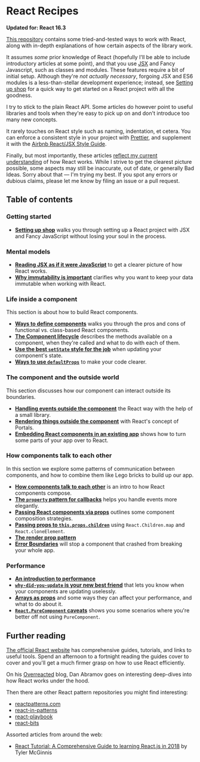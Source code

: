 # React Recipes

**Updated for: React 16.3**

[This repository](https://github.com/danburzo/react-recipes/) contains some tried-and-tested ways to work with React, along with in-depth explanations of how certain aspects of the library work.

It assumes _some_ prior knowledge of React (hopefully I'll be able to include introductory articles at some point), and that you use [JSX](https://reactjs.org/docs/introducing-jsx.html) and Fancy Javascript, such as classes and modules. These features require a bit of initial setup. Although they're _not actually necessary_, forgoing JSX and ES6 modules is a less-than-stellar development experience; instead, see [Setting up shop](./recipes/setting-up-shop.md) for a quick way to get started on a React project with all the goodness.

I try to stick to the plain React API. Some articles do however point to useful libraries and tools when they're easy to pick up on and don't introduce too many new concepts.

It rarely touches on React style such as naming, indentation, et cetera. You can enforce a consistent style in your project with [Prettier](https://prettier.io/), and supplement it with the [Airbnb React/JSX Style Guide](https://github.com/airbnb/javascript/tree/master/react).

Finally, but most importantly, these articles [reflect my current understanding](https://github.com/danburzo/as-we-learn) of how React works. While I strive to get the clearest picture possible, some aspects may still be inaccurate, out of date, or generally Bad Ideas. Sorry about that — I'm trying my best. If you spot any errors or dubious claims, please let me know by filing an issue or a pull request.

## Table of contents

### Getting started

- [**Setting up shop**](./recipes/setting-up-shop.md) walks you through setting up a React project with JSX and Fancy JavaScript without losing your soul in the process.

### Mental models

- [**Reading JSX as if it were JavaScript**](./recipes/jsx-to-javascript.md) to get a clearer picture of how React works.
- [**Why immutability is important**](./recipes/immutability.md) clarifies why you want to keep your data immutable when working with React.

### Life inside a component

This section is about how to build React components.

- [**Ways to define components**](./recipes/components.md) walks you through the pros and cons of functional vs. class-based React components.
- [**The Component lifecycle**](./recipes/lifecycle.md) describes the methods available on a component, when they're called and what to do with each of them.
- [**Use the best `setState` style for the job**](./recipes/set-state.md) when updating your component's state.
- [**Ways to use `defaultProps`**](./recipes/defaultprops.md) to make your code clearer.

### The component and the outside world

This section discusses how our component can interact outside its boundaries.

- [**Handling events outside the component**](./recipes/outside-events.md) the React way with the help of a small library.
- [**Rendering things outside the component**](./recipes/portals.md) with React's concept of Portals.
- [**Embedding React components in an existing app**](./recipes/inserting-components.md) shows how to turn some parts of your app over to React.

### How components talk to each other

In this section we explore some patterns of communication between components, and how to combine them like Lego bricks to build up our app.

- [**How components talk to each other**](./recipes/component-communication.md) is an intro to how React components compose.
- [**The `property` pattern for callbacks**](./recipes/property-pattern.md) helps you handle events more elegantly.
- [**Passing React components via props**](./recipes/passing-components.md) outlines some component composition strategies.
- [**Passing props to `this.props.children`**](./recipes/children-props.md) using `React.Children.map` and `React.cloneElement`.
- [**The render prop pattern**](./recipes/render-prop-pattern.md)
- [**Error Boundaries**](./recipes/error-boundaries.md) will stop a component that crashed from breaking your whole app.

### Performance

- [**An introduction to performance**](./recipes/performance.md)
- [**`why-did-you-update` is your new best friend**](./recipes/why-did-you-update.md) that lets you know when your components are updating uselessly.
- [**Arrays as props**](./recipes/arrays-as-props.md) and some ways they can affect your performance, and what to do about it.
- [**`React.PureComponent` caveats**](./recipes/purecomponent-caveats.md) shows you some scenarios where you're better off not using `PureComponent`.

## Further reading

[The official React website](https://reactjs.org/) has comprehensive guides, tutorials, and links to useful tools. Spend an afternoon to a fortnight reading the guides cover to cover and you'll get a much firmer grasp on how to use React efficiently.

On his [Overreacted](https://overreacted.io/) blog, Dan Abramov goes on interesting deep-dives into how React works under the hood.

Then there are other React pattern repositories you might find interesting:

- [reactpatterns.com](http://reactpatterns.com/)
- [react-in-patterns](https://github.com/krasimir/react-in-patterns)
- [react-playbook](https://github.com/kylpo/react-playbook)
- [react-bits](https://github.com/vasanthk/react-bits)

Assorted articles from around the web:

- [React Tutorial: A Comprehensive Guide to learning React.js in 2018](https://tylermcginnis.com/reactjs-tutorial-a-comprehensive-guide-to-building-apps-with-react/) by Tyler McGinnis
